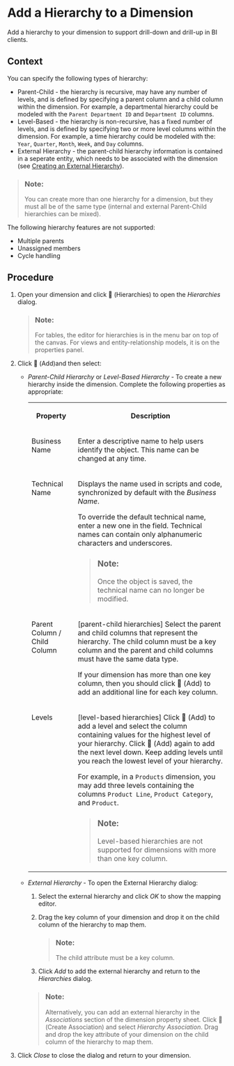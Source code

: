 <!-- loio218b7e6bd60846dda2f03b789b389cb0 -->

<link rel="stylesheet" type="text/css" href="../css/sap-icons.css"/>

# Add a Hierarchy to a Dimension

Add a hierarchy to your dimension to support drill-down and drill-up in BI clients.



## Context

You can specify the following types of hierarchy:

-   Parent-Child - the hierarchy is recursive, may have any number of levels, and is defined by specifying a parent column and a child column within the dimension. For example, a departmental hierarchy could be modeled with the `Parent Department ID` and `Department ID` columns.
-   Level-Based - the hierarchy is non-recursive, has a fixed number of levels, and is defined by specifying two or more level columns within the dimension. For example, a time hierarchy could be modeled with the: `Year`, `Quarter`, `Month`, `Week`, and `Day` columns.
-   External Hierarchy - the parent-child hierarchy information is contained in a seperate entity, which needs to be associated with the dimension \(see [Creating an External Hierarchy](creating-an-external-hierarchy-dbac7a8.md)\).

> ### Note:  
> You can create more than one hierarchy for a dimension, but they must all be of the same type \(internal and external Parent-Child hierarchies can be mixed\).

The following hierarchy features are not supported:

-   Multiple parents
-   Unassigned members
-   Cycle handling



<a name="loio218b7e6bd60846dda2f03b789b389cb0__steps_j1v_nzx_t4b"/>

## Procedure

1.  Open your dimension and click <span class="FPA-icons-V3"></span> \(Hierarchies\) to open the *Hierarchies* dialog.

    > ### Note:  
    > For tables, the editor for hierarchies is in the menu bar on top of the canvas. For views and entity-relationship models, it is on the properties panel.

2.  Click <span class="FPA-icons-V3"></span> \(Add\)and then select:

    -   *Parent-Child Hierarchy* or *Level-Based Hierarchy* - To create a new hierarchy inside the dimension. Complete the following properties as appropriate:


        <table>
        <tr>
        <th valign="top">

        Property
        
        </th>
        <th valign="top">

        Description
        
        </th>
        </tr>
        <tr>
        <td valign="top">
        
        Business Name
        
        </td>
        <td valign="top">
        
        Enter a descriptive name to help users identify the object. This name can be changed at any time.
        
        </td>
        </tr>
        <tr>
        <td valign="top">
        
        Technical Name
        
        </td>
        <td valign="top">
        
        Displays the name used in scripts and code, synchronized by default with the *Business Name*.

        To override the default technical name, enter a new one in the field. Technical names can contain only alphanumeric characters and underscores.

        > ### Note:  
        > Once the object is saved, the technical name can no longer be modified.


        
        </td>
        </tr>
        <tr>
        <td valign="top">
        
        Parent Column / Child Column
        
        </td>
        <td valign="top">
        
        \[parent-child hierarchies\] Select the parent and child columns that represent the hierarchy. The child column must be a key column and the parent and child columns must have the same data type.

        If your dimension has more than one key column, then you should click <span class="FPA-icons-V3"></span> \(Add\) to add an additional line for each key column.
        
        </td>
        </tr>
        <tr>
        <td valign="top">
        
        Levels
        
        </td>
        <td valign="top">
        
        \[level-based hierarchies\] Click <span class="FPA-icons-V3"></span> \(Add\) to add a level and select the column containing values for the highest level of your hierarchy. Click <span class="FPA-icons-V3"></span> \(Add\) again to add the next level down. Keep adding levels until you reach the lowest level of your hierarchy.

        For example, in a `Products` dimension, you may add three levels containing the columns `Product Line`, `Product Category`, and `Product`.

        > ### Note:  
        > Level-based hierarchies are not supported for dimensions with more than one key column.


        
        </td>
        </tr>
        </table>
        
    -   *External Hierarchy* - To open the External Hierarchy dialog:

        1.  Select the external hierarchy and click *OK* to show the mapping editor.
        2.  Drag the key column of your dimension and drop it on the child column of the hierarchy to map them.

            > ### Note:  
            > The child attribute must be a key column.

        3.  Click *Add* to add the external hierarchy and return to the *Hierarchies* dialog.

        > ### Note:  
        > Alternatively, you can add an external hierarchy in the *Associations* section of the dimension property sheet. Click <span class="FPA-icons-V3"></span> \(Create Association\) and select *Hierarchy Association*. Drag and drop the key attribute of your dimension on the child column of the hierarchy to map them.


3.  Click *Close* to close the dialog and return to your dimension.


